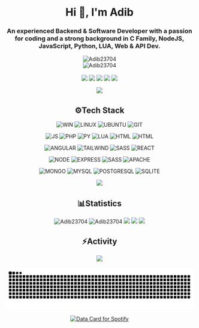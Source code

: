 <div align="center">
<h1>Hi 👋, I'm Adib</h1>
<h3>An experienced Backend & Software Developer with a passion for coding and a strong background in C Family, NodeJS, JavaScript, Python, LUA, Web & API Dev.</h3>
<img src="https://komarev.com/ghpvc/?username=Adib23704&label=Profile%20views&color=0e75b6&style=flat" alt="Adib23704" /><br>
<img src="https://github-profile-trophy.vercel.app/?username=Adib23704&theme=gruvbox" alt="Adib23704" /><br><br>
<a href = "mailto:adib23704@gmail.com"><img src="https://img.shields.io/badge/Gmail-%23333?style=for-the-badge&logo=gmail&logoColor=white" target="_blank"></a>
<a href="https://discord.com/users/451657007791996929" target="_blank"><img src="https://img.shields.io/badge/Discord-5865F2?style=for-the-badge&logo=discord&logoColor=white" target="_blank"></a>
<a href="https://facebook.com/Adib23704" target="_blank"><img src="https://img.shields.io/badge/Facebook-1877F2?style=for-the-badge&logo=facebook&logoColor=white" target="_blank"></a>
<a href="https://github.com/Adib23704" target="_blank"><img src="https://img.shields.io/badge/GitHub-100000?style=for-the-badge&logo=github&logoColor=white" target="_blank"></a>
<a href="https://instagram.com/adib23704" target="_blank"><img src="https://img.shields.io/badge/Gmail-D14836?style=for-the-badge&logo=gmail&logoColor=white" target="_blank"></a>

<img src="https://user-images.githubusercontent.com/73097560/115834477-dbab4500-a447-11eb-908a-139a6edaec5c.gif"><h2>⚙Tech Stack</h3>
<img src="https://cdn.jsdelivr.net/gh/devicons/devicon/icons/windows8/windows8-original.svg" alt="WIN" width="40" height="40"/> <img src="https://cdn.jsdelivr.net/gh/devicons/devicon/icons/linux/linux-original.svg" alt="LINUX" width="40" height="40"/> <img src="https://cdn.jsdelivr.net/gh/devicons/devicon/icons/ubuntu/ubuntu-plain-wordmark.svg" alt="UBUNTU" width="40" height="40"/> <img src="https://cdn.jsdelivr.net/gh/devicons/devicon/icons/git/git-original.svg" alt="GIT" width="40" height="40"/>

<img src="https://cdn.jsdelivr.net/gh/devicons/devicon/icons/javascript/javascript-original.svg" alt="JS" width="40" height="40"/> <img src="https://cdn.jsdelivr.net/gh/devicons/devicon/icons/php/php-original.svg" alt="PHP" width="40" height="40"/> <img src="https://cdn.jsdelivr.net/gh/devicons/devicon/icons/python/python-original.svg" alt="PY" width="40" height="40"/> <img src="https://cdn.jsdelivr.net/gh/devicons/devicon/icons/lua/lua-original-wordmark.svg" alt="LUA" width="40" height="40"/> <img src="https://cdn.jsdelivr.net/gh/devicons/devicon/icons/html5/html5-original.svg" alt="HTML" width="40" height="40"/> <img src="https://cdn.jsdelivr.net/gh/devicons/devicon/icons/css3/css3-original.svg" alt="HTML" width="40" height="40"/>

<img src="https://cdn.jsdelivr.net/gh/devicons/devicon/icons/angularjs/angularjs-original.svg" alt="ANGULAR" width="40" height="40"/> <img src="https://cdn.jsdelivr.net/gh/devicons/devicon/icons/tailwindcss/tailwindcss-plain.svg" alt="TAILWIND" width="40" height="40"/> <img src="https://cdn.jsdelivr.net/gh/devicons/devicon/icons/sass/sass-original.svg" alt="SASS" width="40" height="40"/> <img src="https://cdn.jsdelivr.net/gh/devicons/devicon/icons/react/react-original-wordmark.svg" alt="REACT" width="40" height="40"/>

<img src="https://cdn.jsdelivr.net/gh/devicons/devicon/icons/nodejs/nodejs-original.svg" alt="NODE" width="40" height="40"/> <img src="https://cdn.jsdelivr.net/gh/devicons/devicon/icons/express/express-original-wordmark.svg" alt="EXPRESS" width="40" height="40"/> <img src="https://cdn.jsdelivr.net/gh/devicons/devicon/icons/nginx/nginx-original.svg" alt="SASS" width="40" height="40"/> <img src="https://cdn.jsdelivr.net/gh/devicons/devicon/icons/apache/apache-original-wordmark.svg" alt="APACHE" width="40" height="40"/>

<img src="https://cdn.jsdelivr.net/gh/devicons/devicon/icons/mongodb/mongodb-plain-wordmark.svg" alt="MONGO" width="40" height="40"/> <img src="https://cdn.jsdelivr.net/gh/devicons/devicon/icons/mysql/mysql-original-wordmark.svg" alt="MYSQL" width="40" height="40"/> <img src="https://cdn.jsdelivr.net/gh/devicons/devicon/icons/postgresql/postgresql-plain-wordmark.svg" alt="POSTGRESQL" width="40" height="40"/> <img src="https://cdn.jsdelivr.net/gh/devicons/devicon/icons/sqlite/sqlite-original-wordmark.svg" alt="SQLITE" width="40" height="40"/>

<img src="https://user-images.githubusercontent.com/73097560/115834477-dbab4500-a447-11eb-908a-139a6edaec5c.gif"><h2>📊Statistics</h3>
<img height="180em" src="https://github-readme-stats.vercel.app/api?username=Adib23704&show_icons=true&locale=en&theme=gruvbox&hide_border=true" alt="Adib23704" />
<img height="180em" src="https://github-readme-streak-stats.herokuapp.com/?user=Adib23704&theme=gruvbox&hide_border=true" alt="Adib23704" />
<img src="http://github-profile-summary-cards.vercel.app/api/cards/repos-per-language?username=Adib23704&theme=gruvbox" height="180em" />
<img src="http://github-profile-summary-cards.vercel.app/api/cards/profile-details?username=Adib23704&theme=gruvbox" height="180em" />
<img src="https://user-images.githubusercontent.com/73097560/115834477-dbab4500-a447-11eb-908a-139a6edaec5c.gif"><h2>⚡Activity</h2>
<img src="https://github-readme-activity-graph.vercel.app/graph?username=Adib23704&theme=gruvbox"/>

<picture>
  <source media="(prefers-color-scheme: dark)" srcset="https://raw.githubusercontent.com/Adib23704/Adib23704/output/github-contribution-grid-snake-dark.svg" />
  <source media="(prefers-color-scheme: light)" srcset="https://raw.githubusercontent.com/Adib23704/Adib23704/output/github-contribution-grid-snake.svg" />
  <img alt="github-snake" src="https://raw.githubusercontent.com/Adib23704/Adib23704/output/github-contribution-grid-snake-dark.svg" />
</picture>

<a href="https://open.spotify.com/user/31rec2wcuepkxf5zknmwopki5lfe"><img src="https://data-card-for-spotify.herokuapp.com/api/card?user_id=31rec2wcuepkxf5zknmwopki5lfe" alt="Data Card for Spotify"></a>
</div>
